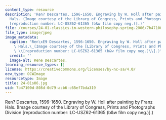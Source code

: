 ```yaml
---
content_type: resource
description: 'Ren? Descartes, 1596-1650. Engraving by W. Holl after painting by Franz
  Hals. (Image courtesy of the Library of Congress, Prints and Photographs Division
  [reproduction number: LC-USZ62-61365 (b&w film copy neg.)].)'
file: /courses/24-01-classics-in-western-philosophy-spring-2006/7b47100d808d0d79acb6c65ef7bda319_24-01s06.jpg
file_type: image/jpeg
image_metadata:
  caption: "Ren\xE9 Descartes, 1596-1650. Engraving by W. Holl after painting by Franz\
    \ Hals.\_(Image courtesy of the [Library of Congress, Prints and Photographs Division](http://www.loc.gov/rr/print/)\
    \ \\[reproduction number: LC-USZ62-61365 (b&w film copy neg.)\\].)"
  credit: ''
  image-alt: Rene Descartes.
learning_resource_types: []
license: https://creativecommons.org/licenses/by-nc-sa/4.0/
ocw_type: OCWImage
resourcetype: Image
title: 24-01s06.jpg
uid: 7b47100d-808d-0d79-acb6-c65ef7bda319
---
```

Ren? Descartes, 1596-1650. Engraving by W. Holl after painting by Franz Hals. (Image courtesy of the Library of Congress, Prints and Photographs Division [reproduction number: LC-USZ62-61365 (b&w film copy neg.)].)